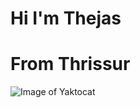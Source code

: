 # <h1>Hi I'm Thejas
# <h1>From Thrissur
![Image of Yaktocat](https://octodex.github.com/images/yaktocat.png)
